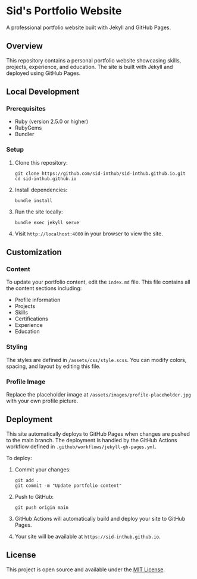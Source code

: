 # Sid's Portfolio Website

A professional portfolio website built with Jekyll and GitHub Pages.

## Overview

This repository contains a personal portfolio website showcasing skills, projects, experience, and education. The site is built with Jekyll and deployed using GitHub Pages.

## Local Development

### Prerequisites

- Ruby (version 2.5.0 or higher)
- RubyGems
- Bundler

### Setup

1. Clone this repository:
   ```
   git clone https://github.com/sid-inthub/sid-inthub.github.io.git
   cd sid-inthub.github.io
   ```

2. Install dependencies:
   ```
   bundle install
   ```

3. Run the site locally:
   ```
   bundle exec jekyll serve
   ```

4. Visit `http://localhost:4000` in your browser to view the site.

## Customization

### Content

To update your portfolio content, edit the `index.md` file. This file contains all the content sections including:

- Profile information
- Projects
- Skills
- Certifications
- Experience
- Education

### Styling

The styles are defined in `/assets/css/style.scss`. You can modify colors, spacing, and layout by editing this file.

### Profile Image

Replace the placeholder image at `/assets/images/profile-placeholder.jpg` with your own profile picture.

## Deployment

This site automatically deploys to GitHub Pages when changes are pushed to the main branch. The deployment is handled by the GitHub Actions workflow defined in `.github/workflows/jekyll-gh-pages.yml`.

To deploy:

1. Commit your changes:
   ```
   git add .
   git commit -m "Update portfolio content"
   ```

2. Push to GitHub:
   ```
   git push origin main
   ```

3. GitHub Actions will automatically build and deploy your site to GitHub Pages.

4. Your site will be available at `https://sid-inthub.github.io`.

## License

This project is open source and available under the [MIT License](LICENSE).
